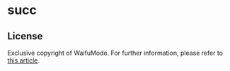 # succ

## License
Exclusive copyright of WaifuMode. For further information, please refer to [this article](https://choosealicense.com/no-permission/).
